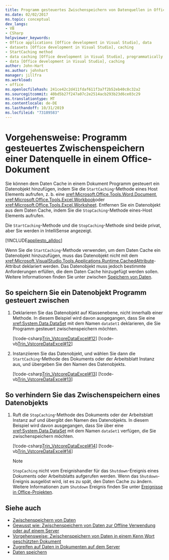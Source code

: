 ```yaml
---
title: Programm gesteuertes Zwischenspeichern von Datenquellen in Office-Dokumenten
ms.date: 02/02/2017
ms.topic: conceptual
dev_langs:
- VB
- CSharp
helpviewer_keywords:
- Office applications [Office development in Visual Studio], data
- datasets [Office development in Visual Studio], caching
- StartCaching method
- data caching [Office development in Visual Studio], programmatically
- data [Office development in Visual Studio], caching
author: John-Hart
ms.author: johnhart
manager: jillfra
ms.workload:
- office
ms.openlocfilehash: 241ce42c2d411fdaf611f3a7f2b52eb40c8c32a2
ms.sourcegitcommit: 40bd5b27f247a07c2e2514acb293b23d6ce03c29
ms.translationtype: MT
ms.contentlocale: de-DE
ms.lasthandoff: 10/31/2019
ms.locfileid: "73189583"
---
```

# <a name="how-to-programmatically-cache-a-data-source-in-an-office-document"></a>Vorgehensweise: Programm gesteuertes Zwischenspeichern einer Datenquelle in einem Office-Dokument
  Sie können dem Daten Cache in einem Dokument Programm gesteuert ein Datenobjekt hinzufügen, indem Sie die `StartCaching`-Methode eines Host Elements aufrufen, z. b. eine <xref:Microsoft.Office.Tools.Word.Document>, <xref:Microsoft.Office.Tools.Excel.Workbook>oder <xref:Microsoft.Office.Tools.Excel.Worksheet>. Entfernen Sie ein Datenobjekt aus dem Daten Cache, indem Sie die `StopCaching`-Methode eines-Host Elements aufrufen.

 Die `StartCaching`-Methode und die `StopCaching`-Methode sind beide privat, aber Sie werden in IntelliSense angezeigt.

 [!INCLUDE[appliesto_alldoc](../vsto/includes/appliesto-alldoc-md.md)]

 Wenn Sie die `StartCaching`-Methode verwenden, um dem Daten Cache ein Datenobjekt hinzuzufügen, muss das Datenobjekt nicht mit dem <xref:Microsoft.VisualStudio.Tools.Applications.Runtime.CachedAttribute>-Attribut deklariert werden. Das Datenobjekt muss jedoch bestimmte Anforderungen erfüllen, die dem Daten Cache hinzugefügt werden sollen. Weitere Informationen finden Sie unter zwischen [Speichern von Daten](../vsto/caching-data.md).

## <a name="to-programmatically-cache-a-data-object"></a>So speichern Sie ein Datenobjekt Programm gesteuert zwischen

1. Deklarieren Sie das Datenobjekt auf Klassenebene, nicht innerhalb einer Methode. In diesem Beispiel wird davon ausgegangen, dass Sie eine <xref:System.Data.DataSet> mit dem Namen `dataSet1` deklarieren, die Sie Programm gesteuert zwischenspeichern möchten.

     [!code-csharp[Trin_VstcoreDataExcel#12](../vsto/codesnippet/CSharp/Trin_VstcoreDataExcelCS/Sheet1.cs#12)]
     [!code-vb[Trin_VstcoreDataExcel#12](../vsto/codesnippet/VisualBasic/Trin_VstcoreDataExcelVB/Sheet1.vb#12)]

2. Instanziieren Sie das Datenobjekt, und wählen Sie dann die `StartCaching`-Methode des Dokuments oder der Arbeitsblatt Instanz aus, und übergeben Sie den Namen des Datenobjekts.

     [!code-csharp[Trin_VstcoreDataExcel#13](../vsto/codesnippet/CSharp/Trin_VstcoreDataExcelCS/Sheet1.cs#13)]
     [!code-vb[Trin_VstcoreDataExcel#13](../vsto/codesnippet/VisualBasic/Trin_VstcoreDataExcelVB/Sheet1.vb#13)]

## <a name="to-stop-caching-a-data-object"></a>So verhindern Sie das Zwischenspeichern eines Datenobjekts

1. Ruft die `StopCaching`-Methode des Dokuments oder der Arbeitsblatt Instanz auf und übergibt den Namen des Datenobjekts. In diesem Beispiel wird davon ausgegangen, dass Sie über eine <xref:System.Data.DataSet> mit dem Namen `dataSet1` verfügen, die Sie zwischenspeichern möchten.

     [!code-csharp[Trin_VstcoreDataExcel#14](../vsto/codesnippet/CSharp/Trin_VstcoreDataExcelCS/Sheet1.cs#14)]
     [!code-vb[Trin_VstcoreDataExcel#14](../vsto/codesnippet/VisualBasic/Trin_VstcoreDataExcelVB/Sheet1.vb#14)]

    > [!NOTE]
    > `StopCaching` nicht vom Ereignishandler für das `Shutdown`-Ereignis eines Dokuments oder Arbeitsblatts aufgerufen werden. Wenn das `Shutdown`-Ereignis ausgelöst wird, ist es zu spät, den Daten Cache zu ändern. Weitere Informationen zum `Shutdown` Ereignis finden Sie unter [Ereignisse in Office-Projekten](../vsto/events-in-office-projects.md).

## <a name="see-also"></a>Siehe auch

- [Zwischenspeichern von Daten](../vsto/caching-data.md)
- [Gewusst wie: Zwischenspeichern von Daten zur Offline Verwendung oder auf einem Server](../vsto/how-to-cache-data-for-use-offline-or-on-a-server.md)
- [Vorgehensweise: Zwischenspeichern von Daten in einem Kenn Wort geschützten Dokument](../vsto/how-to-cache-data-in-a-password-protected-document.md)
- [Zugreifen auf Daten in Dokumenten auf dem Server](../vsto/accessing-data-in-documents-on-the-server.md)
- [Daten speichern](../data-tools/save-data-back-to-the-database.md)
